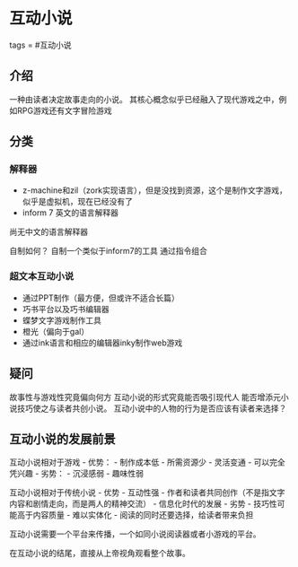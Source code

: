 # 互动小说
tags = #互动小说

## 介绍
一种由读者决定故事走向的小说。
其核心概念似乎已经融入了现代游戏之中，例如RPG游戏还有文字冒险游戏


## 分类
### 解释器

- z-machine和zil（zork实现语言），但是没找到资源，这个是制作文字游戏，似乎是虚拟机，现在已经没有了
- inform 7 英文的语言解释器

尚无中文的语言解释器

自制如何？
自制一个类似于inform7的工具
通过指令组合

### 超文本互动小说


- 通过PPT制作（最方便，但或许不适合长篇）
- 巧书平台以及巧书编辑器
- 蝶梦文字游戏制作工具
- 橙光（偏向于gal）
- 通过ink语言和相应的编辑器inky制作web游戏



## 疑问
故事性与游戏性究竟偏向何方
互动小说的形式究竟能否吸引现代人
能否增添元小说技巧使之与读者共创小说。
互动小说中的人物的行为是否应该有读者来选择？

## 互动小说的发展前景

互动小说相对于游戏
	- 优势：
		- 制作成本低
		- 所需资源少
		- 灵活变通
		- 可以完全凭兴趣
	- 劣势：
		- 沉浸感弱
		- 趣味性弱

互动小说相对于传统小说
	- 优势
		- 互动性强
		- 作者和读者共同创作（不是指文字内容和剧情走向，而是两人的精神交流）
		- 信息化时代的发展
	- 劣势
		- 技巧性可能高于内容质量
		- 难以实体化
		- 阅读的同时还要选择，给读者带来负担


互动小说需要一个平台来传播，一个如同小说阅读器或者小游戏的平台。

在互动小说的结尾，直接从上帝视角观看整个故事。
